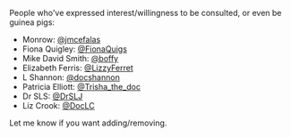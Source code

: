 People who've expressed interest/willingness to be consulted, or even be guinea pigs:

- Monrow: [@jmcefalas](http://twitter.com/jmcefalas)
- Fiona Quigley: [@FionaQuigs](http://twitter.com/fionaquigs)
- Mike David Smith: [@boffy](http://twitter.com/boffy)
- Elizabeth Ferris: [@LizzyFerret](http://twitter.com/lizzyferret)
- L Shannon: [@docshannon](http://twitter.com/docshannon)
- Patricia Elliott: [@Trisha_the_doc](http://twitter.com/trisha_the_doc)
- Dr SLS: [@DrSLJ](http://twitter.com/drslj)
- Liz Crook: [@DocLC](http://twitter.com/doclc)

Let me know if you want adding/removing.
